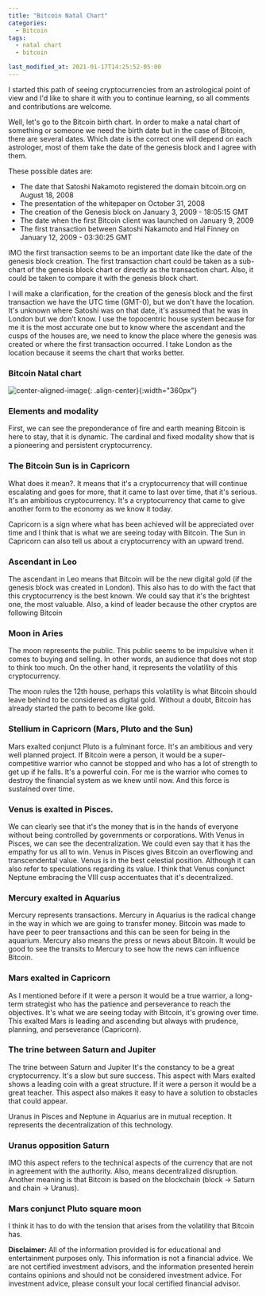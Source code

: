 ```yaml
---
title: "Bitcoin Natal Chart"
categories:
  - Bitcoin
tags:
  - natal chart
  - bitcoin

last_modified_at: 2021-01-17T14:25:52-05:00
---
```


I started this path of seeing cryptocurrencies from an astrological point of view and I'd like to share it with you to continue learning, so all comments and contributions are welcome.

Well, let's go to the Bitcoin birth chart.
In order to make a natal chart of something or someone we need the birth date but in the case of Bitcoin, there are several dates. Which date is the correct one will depend on each astrologer, most of them take the date of the genesis block and I agree with them.

These possible dates are:

- The date that Satoshi Nakamoto registered the domain bitcoin.org on August 18, 2008
- The presentation of the whitepaper on October 31, 2008
- The creation of the Genesis block on January 3, 2009 - 18:05:15 GMT
- The date when the first Bitcoin client was launched on January 9, 2009
- The first transaction between Satoshi Nakamoto and Hal Finney on January 12, 2009 - 03:30:25 GMT

IMO the first transaction seems to be an important date like the date of the genesis block creation. The first transaction chart could be taken as a sub-chart of the genesis block chart or directly as the transaction chart. Also, it could be taken to compare it with the genesis block chart. 

I will make a clarification, for the creation of the genesis block and the first transaction we have the UTC time (GMT-0), but we don't have the location. 
It's unknown where Satoshi was on that date, it's assumed that he was in London but we don’t know. I use the topocentric house system because for me it is the most accurate one but to know where the ascendant and the cusps of the houses are, we need to know the place where the genesis was created or where the first transaction occurred. I take London as the location because it seems the chart that works better.

### Bitcoin Natal chart

![center-aligned-image](../../../images/bitcoin.png){: .align-center}{:width="360px"}

### Elements and modality
First, we can see the preponderance of fire and earth meaning Bitcoin is here to stay, that it is dynamic. The cardinal and fixed modality show that is a pioneering and persistent cryptocurrency.

### The Bitcoin Sun is in Capricorn
What does it mean?. It means that it's a cryptocurrency that will continue escalating and goes for more, that it came to last over time, that it's serious. It's an ambitious cryptocurrency. It's a cryptocurrency that came to give another form to the economy as we know it today.

Capricorn is a sign where what has been achieved will be appreciated over time and I think that is what we are seeing today with Bitcoin.
The Sun in Capricorn can also tell us about a cryptocurrency with an upward trend.

### Ascendant in Leo
The ascendant in Leo means that Bitcoin will be the new digital gold (if the genesis block was created in London).
This also has to do with the fact that this cryptocurrency is the best known. We could say that it's the brightest one, the most valuable. Also, a kind of leader because the other cryptos are following Bitcoin

### Moon in Aries
The moon represents the public. This public seems to be impulsive when it comes to buying and selling. In other words, an audience that does not stop to think too much. On the other hand, it represents the volatility of this cryptocurrency.

The moon rules the 12th house, perhaps this volatility is what Bitcoin should leave behind to be considered as digital gold. Without a doubt, Bitcoin has already started the path to become like gold.

### Stellium in Capricorn (Mars, Pluto and the Sun)
Mars exalted conjunct Pluto is a fulminant force. It's an ambitious and very well planned project.
If Bitcoin were a person, it would be a super-competitive warrior who cannot be stopped and who has a lot of strength to get up if he falls. It's a powerful coin. For me is the warrior who comes to destroy the financial system as we knew until now. And this force is sustained over time.

### Venus is exalted in Pisces.
 We can clearly see that it's the money that is in the hands of everyone without being controlled by governments or corporations. With Venus in Pisces, we can see the decentralization. We could even say that it has the empathy for us all to win. Venus in Pisces gives Bitcoin an overflowing and transcendental value. Venus is in the best celestial position.
Although it can also refer to speculations regarding its value.
I think that Venus conjunct Neptune embracing the VIII cusp accentuates that it's decentralized.

### Mercury exalted in Aquarius
Mercury represents transactions. Mercury in Aquarius is the radical change in the way in which we are going to transfer money.
Bitcoin was made to have peer to peer transactions and this can be seen for being in the aquarium.
Mercury also means the press or news about Bitcoin. It would be good to see the transits to Mercury to see how the news can influence Bitcoin.

### Mars exalted in Capricorn
As I mentioned before if it were a person it would be a true warrior, a long-term strategist who has the patience and perseverance to reach the objectives. It's what we are seeing today with Bitcoin, it's growing over time.
This exalted Mars is leading and ascending but always with prudence, planning, and perseverance (Capricorn).


### The trine between Saturn and Jupiter
The trine between Saturn and Jupiter
It's the constancy to be a great cryptocurrency. It's a slow but sure success. This aspect with Mars exalted shows a leading coin with a great structure.
If it were a person it would be a great teacher.
This aspect also makes it easy to have a solution to obstacles that could appear.

Uranus in Pisces and Neptune in Aquarius are in mutual reception. It represents the decentralization of this technology.

### Uranus opposition Saturn
IMO this aspect refers to the technical aspects of the currency that are not in agreement with the authority.
Also, means decentralized disruption. 
Another meaning is that Bitcoin is based on the blockchain (block -> Saturn and chain -> Uranus).

### Mars conjunct Pluto square moon
I think it has to do with the tension that arises from the volatility that Bitcoin has.


**Disclaimer:** All of the information provided is for educational and entertainment purposes only. This information is not a financial advice. We are not certified investment advisors, and the information presented herein contains opinions and should not be considered investment advice. For investment advice,  please consult your local certified financial advisor.